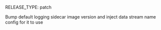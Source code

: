 RELEASE_TYPE: patch

Bump default logging sidecar image version and inject data stream name config for it to use
